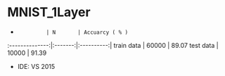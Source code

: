 # MNIST_1Layer

 -              | N       | Accuarcy ( % )
:--------------:|:-------:|:----------:|
train data      | 60000   | 89.07
test data       | 10000   | 91.39

* IDE: VS 2015
